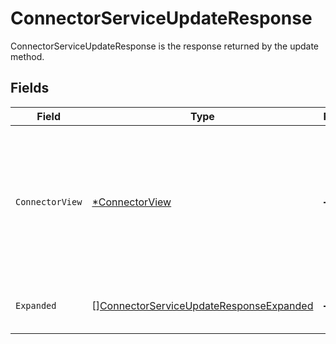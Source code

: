 # ConnectorServiceUpdateResponse

ConnectorServiceUpdateResponse is the response returned by the update method.


## Fields

| Field                                                                                                                         | Type                                                                                                                          | Required                                                                                                                      | Description                                                                                                                   |
| ----------------------------------------------------------------------------------------------------------------------------- | ----------------------------------------------------------------------------------------------------------------------------- | ----------------------------------------------------------------------------------------------------------------------------- | ----------------------------------------------------------------------------------------------------------------------------- |
| `ConnectorView`                                                                                                               | [*ConnectorView](../../models/shared/connectorview.md)                                                                        | :heavy_minus_sign:                                                                                                            | The ConnectorView object provides a connector response object, as well as JSONPATHs to related objects provided by expanders. |
| `Expanded`                                                                                                                    | [][ConnectorServiceUpdateResponseExpanded](../../models/shared/connectorserviceupdateresponseexpanded.md)                     | :heavy_minus_sign:                                                                                                            | The array of expanded items indicated by the request.                                                                         |